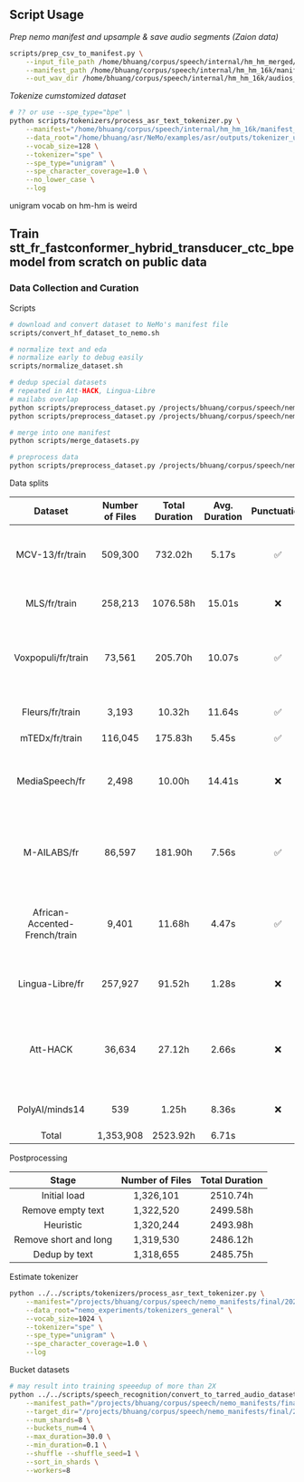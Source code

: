 

## Script Usage

*Prep nemo manifest and upsample & save audio segments (Zaion data)*

```bash
scripts/prep_csv_to_manifest.py \
    --input_file_path /home/bhuang/corpus/speech/internal/hm_hm_merged/train_hmhm_merged_and_raw.csv \
    --manifest_path /home/bhuang/corpus/speech/internal/hm_hm_16k/manifest_nemo/train_hmhm_merged_and_raw.json \
    --out_wav_dir /home/bhuang/corpus/speech/internal/hm_hm_16k/audios_16k/train_hmhm_merged_and_raw
```
*Tokenize cumstomized dataset*

```bash
# ?? or use --spe_type="bpe" \
python scripts/tokenizers/process_asr_text_tokenizer.py \
    --manifest="/home/bhuang/corpus/speech/internal/hm_hm_16k/manifest_nemo/train_hmhm.json" \
    --data_root="/home/bhuang/asr/NeMo/examples/asr/outputs/tokenizer_unigram128_hmhm" \
    --vocab_size=128 \
    --tokenizer="spe" \
    --spe_type="unigram" \
    --spe_character_coverage=1.0 \
    --no_lower_case \
    --log
```

unigram vocab on hm-hm is weird

## Train stt_fr_fastconformer_hybrid_transducer_ctc_bpe model from scratch on public data

### Data Collection and Curation

Scripts

```bash
# download and convert dataset to NeMo's manifest file
scripts/convert_hf_dataset_to_nemo.sh

# normalize text and eda
# normalize early to debug easily
scripts/normalize_dataset.sh

# dedup special datasets
# repeated in Att-HACK, Lingua-Libre
# mailabs overlap
python scripts/preprocess_dataset.py /projects/bhuang/corpus/speech/nemo_manifests/lingualibre/FR/lingualibre_manifest_normalized.json /projects/bhuang/corpus/speech/nemo_manifests/lingualibre/FR/lingualibre_manifest_normalized_min05_dedup4.json --min_duration_s 0.5 --max_identical_text 4
python scripts/preprocess_dataset.py /projects/bhuang/corpus/speech/nemo_manifests/att_hack/att_hack_manifest_normalized.json /projects/bhuang/corpus/speech/nemo_manifests/att_hack/att_hack_manifest_normalized_min1_dedup256.json --min_duration_s 1 --max_identical_text 256

# merge into one manifest
python scripts/merge_datasets.py

# preprocess data
python scripts/preprocess_dataset.py /projects/bhuang/corpus/speech/nemo_manifests/final/2023-09-14/train_asr.json /projects/bhuang/corpus/speech/nemo_manifests/final/2023-09-14/train_asr_processed_dedup256.json --max_identical_text 256

```

Data splits

<!-- Number of Speakers, Min. Duration, Max. Duration -->

|            Dataset            | Number of Files | Total Duration | Avg. Duration | Punctuation | Casing | Description                                                     |
| :---------------------------: | :-------------: | :------------: | :-----------: | :---------: | :----: | --------------------------------------------------------------- |
|        MCV-13/fr/train        |     509,300     |    732.02h     |     5.17s     |      ✅      |   ✅    | Crowd workers recording text from Wikipedia                     |
|         MLS/fr/train          |     258,213     |    1076.58h    |    15.01s     |      ❌      |   ❌    | LibriVox read audiobooks                                        |
|      Voxpopuli/fr/train       |     73,561      |    205.70h     |    10.07s     |      ✅      |   ❌?   | European Parliament event recordings (2009-2020)                |
|        Fleurs/fr/train        |      3,193      |     10.32h     |    11.64s     |      ✅      |   ❌    | FLoRes in 102 languages                                         |
|        mTEDx/fr/train         |     116,045     |    175.83h     |     5.45s     |      ✅      |   ✅    | TEDx talks                                                      |
|        MediaSpeech/fr         |      2,498      |     10.00h     |    14.41s     |      ❌      |   ❌    | short speech segments extracted from YouTube                    |
|          M-AILABS/fr          |     86,597      |    181.90h     |     7.56s     |      ✅      |   ✅    | Most of the data is based on LibriVox and Project Gutenberg     |
| African-Accented-French/train |      9,401      |     11.68h     |     4.47s     |      ✅      |   ❌    | From Cameroon, Chad, Congo, Gabon, and Niger                    |
|        Lingua-Libre/fr        |     257,927     |     91.52h     |     1.28s     |      ❌      |   ❌    | Wikimédia France, short audios                                  |
|           Att-HACK            |     36,634      |     27.12h     |     2.66s     |      ❌      |   ❌    | Acted expressive speech in French (from 3 to 5 for each phrase) |
|        PolyAI/minds14         |       539       |     1.25h      |     8.36s     |      ❌      |   ❌    | SLU in e-banking domain                                         |
|             Total             |    1,353,908    |    2523.92h    |     6.71s     |             |        |                                                                 |

<!-- |     MCV-13/fr/validation      |     16,114      |     25.81h     |     5.77s     |      ✅      |   ✅    |                                                                 |
|       MLS/fr/validation       |      2,416      |     10.07h     |    15.01s     |      ❌      |   ❌    |                                                                 |
|    Voxpopuli/fr/validation    |      1,727      |     4.96h      |    10.35s     |      ✅      |   ❌?   |                                                                 |
|     Fleurs/fr/validation      |       289       |     0.80h      |     9.91s     |      ✅      |   ❌    |                                                                 |
|      mTEDx/fr/validation      |      1,036      |     1.81h      |     6.28s     |      ✅      |   ✅    |                                                                 |

|        MCV-13/fr/test         |     16,114      |     26.21h     |     5.86s     |      ✅      |   ✅    |                                                                 |
|          MLS/fr/test          |      2,426      |     10.07h     |    14.94s     |      ❌      |   ❌    |                                                                 |
|       Voxpopuli/fr/test       |      1,742      |     4.89h      |    10.12s     |      ✅      |   ❌?   |                                                                 |
|        Fleurs/fr/test         |       676       |     1.95h      |    10.39s     |      ✅      |   ❌    |                                                                 |
|         mTEDx/fr/test         |      1,059      |     1.55h      |     5.28s     |      ✅      |   ✅    |                                                                 |
| African-Accented-French/test  |      1,985      |     1.69h      |     3.07s     |      ✅      |   ❌    |                                                                 | -->

Postprocessing

|         Stage         | Number of Files | Total Duration |
| :-------------------: | :-------------: | :------------: |
|     Initial load      |    1,326,101    |    2510.74h    |
|   Remove empty text   |    1,322,520    |    2499.58h    |
|       Heuristic       |    1,320,244    |    2493.98h    |
| Remove short and long |    1,319,530    |    2486.12h    |
|     Dedup by text     |    1,318,655    |    2485.75h    |

Estimate tokenizer

```bash
python ../../scripts/tokenizers/process_asr_text_tokenizer.py \
    --manifest="/projects/bhuang/corpus/speech/nemo_manifests/final/2023-09-14/train_asr_processed_dedup256.json" \
    --data_root="nemo_experiments/tokenizers_general" \
    --vocab_size=1024 \
    --tokenizer="spe" \
    --spe_type="unigram" \
    --spe_character_coverage=1.0 \
    --log
```

Bucket datasets

```bash
# may result into training speeedup of more than 2X
python ../../scripts/speech_recognition/convert_to_tarred_audio_dataset.py \
    --manifest_path="/projects/bhuang/corpus/speech/nemo_manifests/final/2023-09-14/train_asr_processed_dedup256.json" \
    --target_dir="/projects/bhuang/corpus/speech/nemo_manifests/final/2023-09-14/train_asr_processed_dedup256_tarred" \
    --num_shards=8 \
    --buckets_num=4 \
    --max_duration=30.0 \
    --min_duration=0.1 \
    --shuffle --shuffle_seed=1 \
    --sort_in_shards \
    --workers=8
```